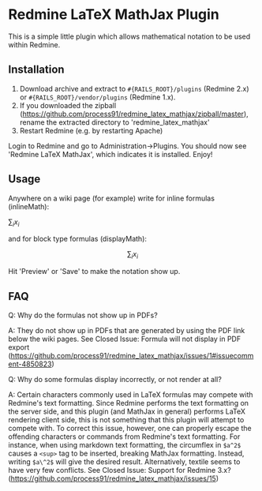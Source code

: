 Redmine LaTeX MathJax Plugin
============================
This is a simple little plugin which allows mathematical notation to be used within Redmine.

Installation
------------
1. Download archive and extract to `#{RAILS_ROOT}/plugins` (Redmine 2.x) or `#{RAILS_ROOT}/vendor/plugins` (Redmine 1.x).
2. If you downloaded the zipball (https://github.com/process91/redmine_latex_mathjax/zipball/master), rename the extracted directory to 'redmine_latex_mathjax'
3. Restart Redmine (e.g. by restarting Apache)

Login to Redmine and go to Administration->Plugins. You should now see 'Redmine LaTeX MathJax', which indicates it is installed. Enjoy!


Usage
------------
Anywhere on a wiki page (for example) write for inline formulas (inlineMath):

$\sum_i x_i$

and for block type formulas (displayMath):

$$\sum_i x_i$$

Hit 'Preview' or 'Save' to make the notation show up.


FAQ
------------
Q: Why do the formulas not show up in PDFs?

A: They do not show up in PDFs that are generated by using the PDF link below the wiki pages. See Closed Issue: Formula will not display in PDF export (https://github.com/process91/redmine_latex_mathjax/issues/1#issuecomment-4850823)

Q: Why do some formulas display incorrectly, or not render at all?

A: Certain characters commonly used in LaTeX formulas may compete with Redmine's text formatting. Since Redmine performs the text formatting on the server side, and this plugin (and MathJax in general) performs LaTeX rendering client side, this is not something that this plugin will attempt to compete with. To correct this issue, however, one can properly escape the offending characters or commands from Redmine's text formatting. For instance, when using markdown text formatting, the circumflex in `$a^2$` causes a `<sup>` tag to be inserted, breaking MathJax formatting. Instead, writing `$a\^2$` will give the desired result. Alternatively, textile seems to have very few conflicts. See Closed Issue: Support for Redmine 3.x? (https://github.com/process91/redmine_latex_mathjax/issues/15)
